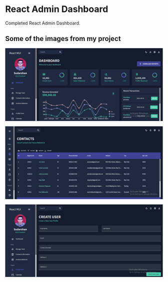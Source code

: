 # React Admin Dashboard

Completed React Admin Dashboard.

## Some of the images from my project

![Image-1](https://github.com/sudarshan-sh/MyDashboardApp/blob/main/public/assets/SS-1.PNG)

![Image-2](https://github.com/sudarshan-sh/MyDashboardApp/blob/main/public/assets/SS-2.PNG)

![Image-3](https://github.com/sudarshan-sh/MyDashboardApp/blob/main/public/assets/SS-3.PNG)
